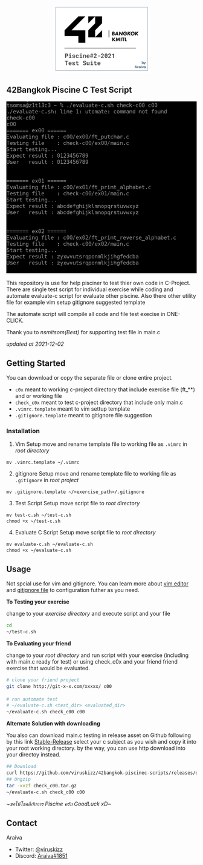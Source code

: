 <div id="top"></div>

<!-- PROJECT LOGO -->
<br />
<div align="center">
  <a href="https://github.com/viruskizz/42bangkok-piscinec-scripts">
    <img src="https://github.com/viruskizz/42bangkok-piscinec-scripts/blob/main/logo-42-test-suite.png" alt="Logo" height="180">
  </a>
</div>



<!-- ABOUT THE PROJECT -->
## 42Bangkok Piscine C Test Script

[![Product Name Screen Shot][product-screenshot]](https://github.com/viruskizz/42bangkok-piscinec-scripts)

This repository is use for help pisciner to test thier own code in C-Project. There are single test script for individual exercise while coding and automate evaluate-c script for evaluate other piscine. Also there other utility file for example vim setup gitignore suggested template 

The automate script will compile all code and file test execise in ONE-CLICK.

Thank you to *nsmitsom(Best)* for supporting test file in main.c

_updated at 2021-12-02_


<!-- GETTING STARTED -->
## Getting Started

You can download or copy the separate file or clone entire project.
- `c0x` meant to working c-project directory that include exercise file (ft_**) and or working file
- `check_c0x` meant to test c-project directory that include only main.c
- `.vimrc.template` meant to vim settup template
- `.gitignore.template`  meant to  gitignore file suggestion


### Installation

1. Vim Setup
move and rename template file to working file as `.vimrc` in _root directory_
```
mv .vimrc.template ~/.vimrc
```

2. gitignore Setup
move and rename template file to working file as `.gitignore` in _root project_
```
mv .gitignore.template ~/<exercise_path>/.gitignore
```

3. Test Script Setup
move script file to _root directory_
```
mv test-c.sh ~/test-c.sh
chmod +x ~/test-c.sh
```

4. Evaluate C Script Setup
move script file to _root directory_
```
mv evaluate-c.sh ~/evaluate-c.sh
chmod +x ~/evaluate-c.sh
```

<!-- USAGE EXAMPLES -->
## Usage

Not spcial use for vim and gitignore. You can learn more about [vim editor](https://www.vim.org/) and [gitignore file](https://git-scm.com/docs/gitignore) to configuration futher as you need.

**To Testing your exercise**

change to your _exercise directory_ and execute script and your file
```sh
cd
~/test-c.sh 
```
**To Evaluating your friend**

change to your _root directory_ and run script with your exercise (including with main.c ready for test) or using check_c0x and your friend friend exercise that would be evaluated.

```sh
# clone your friend project
git clone http://git-x-x.com/xxxxx/ c00

# run automate test
# ~/evaluate-c.sh <test_dir> <evaluated_dir>
~/evaluate-c.sh check_c00 c00
```

**Alternate Solution with downloading**

You also can download main.c testing in release asset on Github following by this link [Stable-Release](https://github.com/viruskizz/42bangkok-piscinec-scripts/releases/tag/stable) select your c subject as you wish and copy it into your root working directory. by the way, you can use http download into your directoy instead.
```sh
## Download
curl https://github.com/viruskizz/42bangkok-piscinec-scripts/releases/download/stable/check_c00.tar.gz -OL check_c00.tar.gz
## Ungzip
tar -xvzf check_c00.tar.gz
~/evaluate-c.sh check_c00 c00
```

_\~ขอให้โชคดีกับการ Piscine ครับ GoodLuck xD\~_

<!-- CONTACT -->
## Contact

Araiva
   - Twitter: [@viruskizz](https://mobile.twitter.com/viruskizz)
   - Discord: [Araiva#1851](https://discord.com/)


<!-- MARKDOWN LINKS & IMAGES -->
<!-- https://www.markdownguide.org/basic-syntax/#reference-style-links -->
[product-screenshot]: https://github.com/viruskizz/42bangkok-piscinec-scripts/blob/main/assets/evaluate-result-script.png
